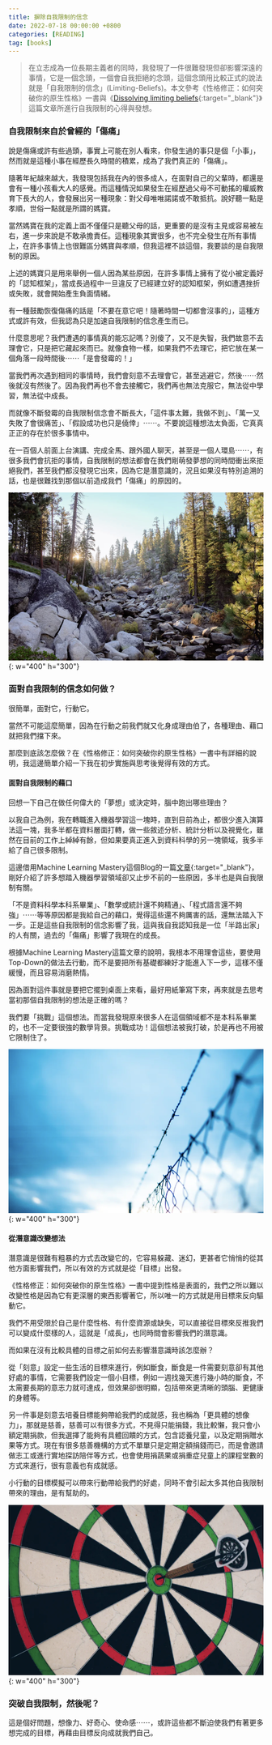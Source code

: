 ```yaml
---
title: 摒除自我限制的信念
date: 2022-07-18 00:00:00 +0800
categories: [READING]
tag: [books]
---
```


> 在立志成為一位長期主義者的同時，我發現了一件很難發現但卻影響深遠的事情，它是一個念頭，一個會自我拒絕的念頭，這個念頭用比較正式的說法就是「自我限制的信念」(Limiting-Beliefs)。本文參考《性格修正：如何突破你的原生性格》一書與《[Dissolving limiting beliefs](https://stevepavlina.com/blog/2012/07/dissolving-limiting-beliefs/){:target="_blank"}》這篇文章所進行自我限制的心得與發想。

### **自我限制來自於曾經的「傷痛」**

說是傷痛或許有些過頭，事實上可能在別人看來，你發生過的事只是個「小事」，然而就是這種小事在經歷長久時間的積累，成為了我們真正的「傷痛」。

隨著年紀越來越大，我發現包括我在內的很多成人，在面對自己的父輩時，都還是會有一種小孩看大人的感覺。而這種情況如果發生在經歷過父母不可動搖的權威教育下長大的人，會發展出另一種現象：對父母唯唯諾諾或不敢抵抗。說好聽一點是孝順，世俗一點就是所謂的媽寶。

當然媽寶在我的定義上面不僅僅只是聽父母的話，更重要的是沒有主見或容易被左右，進一步來說是不敢承擔責任。這種現象其實很多，也不完全發生在所有事情上，在許多事情上也很難區分媽寶與孝順，但我這裡不談這個，我要談的是自我限制的原因。

上述的媽寶只是用來舉例一個人因為某些原因，在許多事情上擁有了從小被定義好的「認知框架」，當成長過程中一旦違反了已經建立好的認知框架，例如遭遇挫折或失敗，就會開始產生負面情緒。

有一種鼓勵恢復傷痛的話是「不要在意它吧！隨著時間一切都會沒事的」，這種方式或許有效，但我認為只是加速自我限制的信念產生而已。

什麼意思呢？我們遭遇的事情真的能忘記嗎？別傻了，又不是失智，我們故意不去理會它，只是把它藏起來而已。就像食物一樣，如果我們不去理它，把它放在某一個角落一段時間後⋯⋯「是會發霉的！」

當我們再次遇到相同的事情時，我們會刻意不去理會它，甚至逃避它，然後⋯⋯然後就沒有然後了。因為我們再也不會去接觸它，我們再也無法克服它，無法從中學習，無法從中成長。

而就像不斷發霉的自我限制信念會不斷長大，「這件事太難，我做不到」、「萬一又失敗了會很痛苦」、「假設成功也只是僥倖」⋯⋯。不要說這種想法太負面，它真真正正的存在於很多事情中。

在一百個人前面上台演講、完成全馬、跟外國人聊天，甚至是一個人環島⋯⋯，有很多我們會抗拒的事情，自我限制的想法都會在我們剛萌發夢想的同時間衝出來拒絕我們，甚至我們都沒發現它出來，因為它是潛意識的，況且如果沒有特別追溯的話，也是很難找到那個以前造成我們「傷痛」的原因的。

![mountain_road](/assets/img/reading/mountain_road.png){: w="400" h="300"}

### **面對自我限制的信念如何做？**

很簡單，面對它，行動它。

當然不可能這麼簡單，因為在行動之前我們就又化身成理由伯了，各種理由、藉口就把我們擋下來。

那麼到底該怎麼做？在《性格修正：如何突破你的原生性格》一書中有詳細的說明，我這邊簡單介紹一下我在初步實施與思考後覺得有效的方式。

#### 面對自我限制的藉口

回想一下自己在做任何偉大的「夢想」或決定時，腦中跑出哪些理由？

以我自己為例，我在轉職進入機器學習這一塊時，直到目前為止，都很少進入演算法這一塊，我多半都在資料層面打轉，做一些敘述分析、統計分析以及視覺化，雖然在目前的工作上綽綽有餘，但如果要真正進入到資料科學的另一塊領域，我多半給了自己很多限制。

這邊借用Machine Learning Mastery這個Blog的一篇[文章](https://machinelearningmastery.com/what-is-holding-you-back-from-your-machine-learning-goals/){:target="_blank"}，剛好介紹了許多想踏入機器學習領域卻又止步不前的一些原因，多半也是與自我限制有關。

「不是資料科學本科系畢業」、「數學或統計還不夠精通」、「程式語言還不夠強」⋯⋯等等原因都是我給自己的藉口，覺得這些還不夠厲害的話，還無法踏入下一步。正是這些自我限制的信念影響了我，這與我自我認知我是一位「半路出家」的人有關，過去的「傷痛」影響了我現在的成長。

根據Machine Learning Mastery這篇文章的說明，我根本不用理會這些，要使用Top-Down的做法去行動，而不是要把所有基礎都練好才能進入下一步，這樣不僅緩慢，而且容易消磨熱情。

因為面對這件事就是要把它擺到桌面上來看，最好用紙筆寫下來，再來就是去思考當初那個自我限制的想法是正確的嗎？

我們要「挑戰」這個想法。而當我發現原來很多人在這個領域都不是本科系畢業的，也不一定要很強的數學背景。挑戰成功！這個想法被我打破，於是再也不用被它限制住了。

![sky_net](/assets/img/reading/sky_net.png){: w="400" h="300"}

#### 從潛意識改變想法

潛意識是很難有粗暴的方式去改變它的，它容易躲藏、迷幻，更甚者它悄悄的從其他方面影響我們，所以有效的方式就是從「目標」出發。

《性格修正：如何突破你的原生性格》一書中提到性格是表面的，我們之所以難以改變性格是因為它有更深層的東西影響著它，所以唯一的方式就是用目標來反向驅動它。

我們不用受限於自己是什麼性格、有什麼資源或缺失，可以直接從目標來反推我們可以變成什麼樣的人，這就是「成長」，也同時間會影響我們的潛意識。

而如果在沒有比較具體的目標之前如何去影響潛意識時該怎麼辦？

從「刻意」設定一些生活的目標來進行，例如斷食，斷食是一件需要刻意卻有其他好處的事情，它需要我們設定一個小目標，例如一週找幾天進行幾小時的斷食，不太需要長期的意志力就可達成，但效果卻很明顯，包括帶來更清晰的頭腦、更健康的身體等。

另一件事是刻意去培養目標能夠帶給我們的成就感，我也稱為「更具體的想像力」，那就是慈善，慈善可以有很多方式，不見得只能捐錢，我比較懶，我只會小額定期捐款，但我選擇了能夠有具體回饋的方式，包含認養兒童，以及定期捐贈水果等方式。現在有很多慈善機構的方式不單單只是定期定額捐錢而已，而是會邀請做志工或進行實地探訪陪伴等方式，也會使用捐蔬果或捐重症兒童上的課程堂數的方式來進行，很有意義也有成就感。

小行動的目標模擬可以帶來行動帶給我們的好處，同時不會引起太多其他自我限制帶來的理由，是有幫助的。

![target](/assets/img/reading/target.png){: w="400" h="300"}

### **突破自我限制，然後呢？**

這是個好問題，想像力、好奇心、使命感⋯⋯，或許這些都不斷迫使我們有著更多想完成的目標，再藉由目標反向成就我們自己。